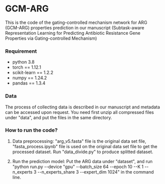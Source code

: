 # GCM-ARG

This is the code of the gating-controlled mechanism network for ARG (GCM-ARG) properties prediction in our manuscript (Subtask-aware Representation Learning for Predicting Antibiotic Resistance Gene Properties via Gating-controlled Mechanism)

### Requirement
- python 3.8
- torch == 1.12.1
- scikit-learn == 1.2.2
- numpy == 1.24.2
- pandas == 1.3.4

### Data
The process of collecting data is described in our manuscript and metadata can be accessed upon request.
You need first unzip all compressed files under "data", and put the files in the same directory.

### How to run the code?
1. Data preprocessing: "arg_v5.fasta" file is the original data set file, "fasta_process.ipynb" file is used on the original data set file to get the processed dataset.
Run "data_divide.py" to produce splitted dataset.

2. Run the prediction model: Put the ARG data under "dataset", and run "python run.py --device "gpu" --batch_size 64 --epoch 10 --K 1 --n_experts 3  --n_experts_share 3  --expert_dim 1024" in the command line.
